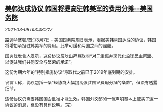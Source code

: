 <!--1615175599000-->
[美韩达成协议 韩国将提高驻韩美军的费用分摊--美国务院](https://cn.reuters.com/article/usa-south-korea-0307-sun-idCNKBS2B00AG)
------

<div><i>2021-03-08T03:48:22Z</i></div><p>路透华盛顿/首尔3月7日 - 美国国务院周日表示，根据美韩两国达成的协议，韩国将增加承担驻韩美军的费用。此举可缓和两国之间的龃龉。</p><p>国务院发言人表示，这份协议反映出拜登政府“对于重振并现代化全球民主同盟、以促进我们共同安全与繁荣的承诺”。</p><p>这份为期六年的“特别措施协议”将取代之前已于2019年底到期的安排。</p><p>发言人称，协议包括一条“经协商大幅提高派驻国家费用分担的条款”，但没有透露细节。</p><p>这份协议仍需要韩国国会批准才能生效。韩国外交部的一份声明基本上证实了这一协议的消息，但没有具体说明。(完)</p>

